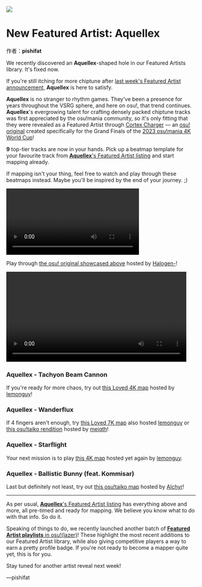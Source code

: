 <img src="https://i.ppy.sh/87e948530c4b09e340239f8fcbcf2fc8176de879/68747470733a2f2f6173736574732e7070792e73682f617274697374732f3338302f6865616465722e6a7067">

# New Featured Artist: Aquellex

作者：**pishifat**

We recently discovered an **Aquellex**-shaped hole in our Featured Artists library. It's fixed now.

If you're still itching for more chiptune after [last week's Featured Artist announcement](https://osu.ppy.sh/home/news/2023-09-10-new-featured-artist-kommisar), **Aquellex** is here to satisfy.

**Aquellex** is no stranger to rhythm games. They've been a presence for years throughout the VSRG sphere, and here on osu!, that trend continues. **Aquellex**'s evergrowing talent for crafting densely packed chiptune tracks was first appreciated by the osu!mania community, so it's only fitting that they were revealed as a Featured Artist through [Cortex Charger](https://osu.ppy.sh/beatmapsets/2062236) — an [osu! original](https://osu.ppy.sh/wiki/en/osu!_originals) created specifically for the Grand Finals of the [2023 osu!mania 4K World Cup](https://osu.ppy.sh/wiki/en/Tournaments/MWC/2023_4K)!

**9** top-tier tracks are now in your hands. Pick up a beatmap template for your favourite track from [**Aquellex**'s Featured Artist listing](https://osu.ppy.sh/beatmaps/artists/380) and start mapping already.

If mapping isn't your thing, feel free to watch and play through these beatmaps instead. Maybe you'll be inspired by the end of your journey. ;)

<video width="70%" controls="" style="box-sizing: border-box; display: inline-block; vertical-align: baseline; max-width: 100%;" src="https://assets.ppy.sh/artists/380/release_showcase.mp4"></video>

Play through [the osu! original showcased above](https://osu.ppy.sh/beatmapsets/2062236) hosted by [Halogen-](https://osu.ppy.sh/users/169992)!

<video width="95%" controls="" style="box-sizing: border-box; display: inline-block; vertical-align: baseline; max-width: 100%;" src="https://assets.ppy.sh/artists/381/release_showcase.mp4"></video>

### Aquellex - Tachyon Beam Cannon

If you're ready for more chaos, try out [this Loved 4K map](https://osu.ppy.sh/beatmapsets/852921) hosted by [lemonguy](https://osu.ppy.sh/users/4693052)!

<audio><source src="https://assets.ppy.sh/artists/380/Songs/Aquellex%20-%20Tachyon%20Beam%20Cannon.mp3" type="audio/mpeg">Your browser does not support the audio element.</audio>

### Aquellex - Wanderflux

If 4 fingers aren't enough, try [this Loved 7K map](https://osu.ppy.sh/beatmapsets/925899) also hosted [lemonguy](https://osu.ppy.sh/users/4693052) or [this osu!taiko rendition](https://osu.ppy.sh/beatmapsets/1763568) hosted by [meiqth](https://osu.ppy.sh/users/12565402)!

<audio><source src="https://assets.ppy.sh/artists/380/Songs/Aquellex%20-%20Wanderflux.mp3" type="audio/mpeg">Your browser does not support the audio element.</audio>

### Aquellex - Starflight

Your next mission is to play [this 4K map](https://osu.ppy.sh/beatmapsets/1752950) hosted yet again by [lemonguy](https://osu.ppy.sh/users/4693052).

<audio><source src="https://assets.ppy.sh/artists/380/Songs/Aquellex%20-%20Starflight.mp3" type="audio/mpeg">Your browser does not support the audio element.</audio>

### Aquellex - Ballistic Bunny (feat. Kommisar)

Last but definitely not least, try out [this osu!taiko map](https://osu.ppy.sh/beatmapsets/1079067) hosted by [Alchyr](https://osu.ppy.sh/users/4993032)!

<audio><source src="https://assets.ppy.sh/artists/380/Songs/Aquellex%20-%20Ballistic%20Bunny%20(feat.%20Kommisar).mp3" type="audio/mpeg">Your browser does not support the audio element.</audio>

------

As per usual, [**Aquellex**'s Featured Artist listing](https://osu.ppy.sh/beatmaps/artists/380) has everything above and more, all pre-timed and ready for mapping. We believe you know what to do with that info. So do it.

Speaking of things to do, we recently launched another batch of [**Featured Artist playlists** in osu!(lazer)](https://osu.ppy.sh/wiki/en/People/Featured_Artists/Featured_Artist_playlists)! These highlight the most recent additions to our Featured Artist library, while also giving competitive players a way to earn a pretty profile badge. If you're not ready to become a mapper quite yet, this is for you.

Stay tuned for another artist reveal next week!

—pishifat